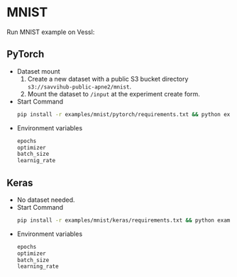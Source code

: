 # MNIST
Run MNIST example on Vessl:
## PyTorch
* Dataset mount
  1. Create a new dataset with a public S3 bucket directory `s3://savvihub-public-apne2/mnist`.
  2. Mount the dataset to `/input` at the experiment create form.
* Start Command
  ```bash
  pip install -r examples/mnist/pytorch/requirements.txt && python examples/mnist/pytorch/main.py --save-model --save-image
  ```
* Environment variables
  ```bash
  epochs
  optimizer
  batch_size
  learnig_rate
  ```
## Keras
* No dataset needed.
* Start Command
  ```bash
  pip install -r examples/mnist/keras/requirements.txt && python examples/mnist/keras/main.py --save-model --save-image
  ```
* Environment variables
  ```bash
  epochs
  optimizer
  batch_size
  learning_rate
  ```